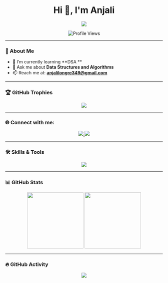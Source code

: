 <h1 align="center">Hi 👋, I'm Anjali</h1>

<p align="center">
  <img src="https://readme-typing-svg.demolab.com/?lines=Aspiring%20Software%20Development%20Engineer;Tech%20Enthusiast;Open%20to%20Collaboration!&center=true&width=600&height=45&color=FF69B4&vCenter=true&size=22" />
</p>



<p align="center">
  <img src="https://komarev.com/ghpvc/?username=anjalilongre9625&label=Profile%20views&color=ff69b4&style=for-the-badge" alt="Profile Views" />
</p>

---

### 🚀 About Me

- 🌱 I’m currently learning **DSA **
- 💬 Ask me about **Data Structures and Algorithms**
- 📫 Reach me at: **anjalilongre349@gmail.com**

---

### 🏆 GitHub Trophies

<p align="center">
  <img src="https://github-profile-trophy.vercel.app/?username=anjalilongre9625&theme=radical&no-frame=true&row=2&column=3" />
</p>

---

### 🌐 Connect with me:

<p align="center">
  <a href="https://www.linkedin.com/in/anjali-longre-573953258/" target="_blank">
    <img src="https://img.shields.io/badge/-LinkedIn-blue?style=for-the-badge&logo=Linkedin&logoColor=white" />
  </a>
  <a href="https://kaggle.com/anjali31012004" target="_blank">
    <img src="https://img.shields.io/badge/-Kaggle-20BEFF?style=for-the-badge&logo=Kaggle&logoColor=white" />
  </a>
</p>

---

### 🛠️ Skills & Tools

<p align="center">
  <img src="https://skillicons.dev/icons?i=cpp,c,java,html,css,js,php,nuxt,mysql,linux,aws,selenium,matlab,git" />
</p>

---

### 📊 GitHub Stats

<p align="center">
  <img src="https://github-readme-stats.vercel.app/api?username=anjalilongre9625&show_icons=true&theme=radical&hide_border=true" height="180" />
  <img src="https://github-readme-stats.vercel.app/api/top-langs/?username=anjalilongre9625&layout=compact&theme=radical&hide_border=true" height="180" />
</p>

---

### 🔥 GitHub Activity

<p align="center">
  <img src="https://github-readme-activity-graph.vercel.app/graph?username=anjalilongre9625&theme=redical" />
</p>
